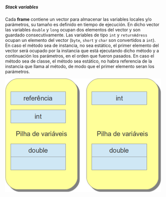 ##### Stack variables


Cada **frame** contiene un vector para almacenar las variables locales y/o parámetros, su tamaño es definido en tiempo de ejecución. En dicho vector las variables `double` y `long` ocupan dos elementos del vector y son guardado consecutivamente. Las variables de tipo `int` y `returnAdress` ocupan un elemento del vector (`byte`, `short` y `char` son convertidos a `int`). En caso el método sea de instancia, no sea estático, el primer elemento del vector será ocupado por la instancia que está ejecutando dicho método y a continuación los parámetros, en el orden que fueron pasados. En caso el método sea de classe, el método sea estático, no habra referencia de la instancia que llama al método, de modo que el primer elemento seran los parámetros.


![Las pilas de variables son compuestas por indices de 32 bits, de modo que las variables de tipo double y long ocupan dos espacios continuos y las otras variables apenas uno.](imagens/chapter_3_4.png)

